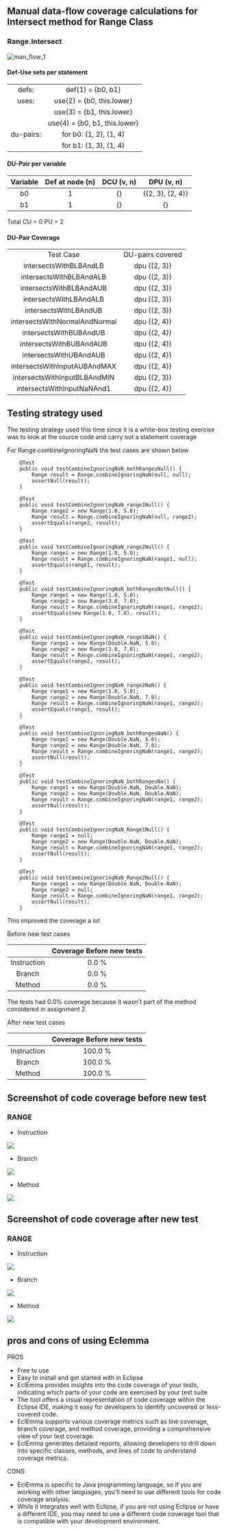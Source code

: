 ## Manual data-flow coverage calculations for Intersect method for Range Class
### Range.Intersect

![man_flow_1](Data_flow_graph_Range_class.png)

#### Def-Use sets per statement
| | |
|:--:|:--:|
| defs: | def(1) = {b0, b1} |
| uses: | use(2) = {b0, this.lower} |
| | use(3) = {b1, this.lower} |
| | use(4) = {b0, b1, this.lower} |
| du-pairs: | for b0: (1, 2), (1, 4) |
| | for b1: (1, 3), (1, 4) |

#### DU-Pair per variable
| Variable | Def at node (n) | DCU (v, n) | DPU (v, n) |
|:--:|:--:|:--:|:--:|
| b0 | 1 | {} | {(2, 3), (2, 4)} |
| b1 | 1 | {} | {} |

Total
CU = 0
PU = 2

#### DU-Pair Coverage
| | |
|:--:|:--:|
| Test Case | DU-pairs covered |
| intersectsWithBLBAndLB | dpu {(2, 3)} |
| intersectsWithBLBAndALB | dpu {(2, 3)} |
| intersectsWithBLBAndAUB | dpu {(2, 3)} |
| intersectsWithLBAndALB | dpu {(2, 3)} |
| intersectsWithLBAndUB | dpu {(2, 3)} |
| intersectsWithNormalAndNormal | dpu {(2, 4)} |
| intersectsWithBUBAndUB | dpu {(2, 4)} |
| intersectsWithBUBAndAUB | dpu {(2, 4)} |
| intersectsWithUBAndAUB | dpu {(2, 4)} |
| intersectsWithInputAUBAndMAX | dpu {(2, 4)} |
| intersectsWithInputBLBAndMIN | dpu {(2, 3)} |
| intersectsWithInputNaNAnd1 | dpu {(2, 4)} |

## Testing strategy used
The testing strategy used this time since it is a white-box testing exercise was to look at the source code and carry out a statement coverage

For Range.combineIgnoringNaN the test cases are shown below

```
    @Test
    public void testCombineIgnoringNaN_bothRangesNull() {
        Range result = Range.combineIgnoringNaN(null, null);
        assertNull(result);
    }

    @Test
    public void testCombineIgnoringNaN_range1Null() {
        Range range2 = new Range(1.0, 5.0);
        Range result = Range.combineIgnoringNaN(null, range2);
        assertEquals(range2, result);
    }

    @Test
    public void testCombineIgnoringNaN_range2Null() {
        Range range1 = new Range(1.0, 5.0);
        Range result = Range.combineIgnoringNaN(range1, null);
        assertEquals(range1, result);
    }

    @Test
    public void testCombineIgnoringNaN_bothRangesNotNull() {
        Range range1 = new Range(1.0, 5.0);
        Range range2 = new Range(3.0, 7.0);
        Range result = Range.combineIgnoringNaN(range1, range2);
        assertEquals(new Range(1.0, 7.0), result);
    }

    @Test
    public void testCombineIgnoringNaN_range1NaN() {
        Range range1 = new Range(Double.NaN, 5.0);
        Range range2 = new Range(3.0, 7.0);
        Range result = Range.combineIgnoringNaN(range1, range2);
        assertEquals(range2, result);
    }

    @Test
    public void testCombineIgnoringNaN_range2NaN() {
        Range range1 = new Range(1.0, 5.0);
        Range range2 = new Range(Double.NaN, 7.0);
        Range result = Range.combineIgnoringNaN(range1, range2);
        assertEquals(range1, result);
    }

    @Test
    public void testCombineIgnoringNaN_bothRangesNaN() {
        Range range1 = new Range(Double.NaN, 5.0);
        Range range2 = new Range(Double.NaN, 7.0);
        Range result = Range.combineIgnoringNaN(range1, range2);
        assertNull(result);
    }
    
    @Test
    public void testCombineIgnoringNaN_bothRangesNa() {
        Range range1 = new Range(Double.NaN, Double.NaN);
        Range range2 = new Range(Double.NaN, Double.NaN);
        Range result = Range.combineIgnoringNaN(range1, range2);
        assertNull(result);
    }
    
    @Test
    public void testCombineIgnoringNaN_Range1Null() {
        Range range1 = null;
        Range range2 = new Range(Double.NaN, Double.NaN);
        Range result = Range.combineIgnoringNaN(range1, range2);
        assertNull(result);
    }
    
    @Test
    public void testCombineIgnoringNaN_Range2Null() {
        Range range1 = new Range(Double.NaN, Double.NaN);
        Range range2 = null;
        Range result = Range.combineIgnoringNaN(range1, range2);
        assertNull(result);
    }
```
This improved the coverage a lot

Before new test cases

| | Coverage Before new tests |
|:--:|:--:|
| Instruction | 0.0 % |
| Branch | 0.0 % | 
| Method | 0.0 % | 

The tests had 0.0% coverage because it wasn't part of the method considered in assignment 2

After new test cases

| | Coverage Before new tests |
|:--:|:--:|
| Instruction | 100.0 % |
| Branch | 100.0 % | 
| Method | 100.0 % | 

## Screenshot of code coverage before new test

### RANGE 

- Instruction 
  

![](Instruction_before_range.png)  

- Branch 

![](branch_before_range.png) 

- Method

![](Method_before_range.png) 

## Screenshot of code coverage after new test

### RANGE 

- Instruction 
  

![](Instruction_after_range.png)  

- Branch 

![](branch_after_range.png) 

- Method

![](Method_after_range.png) 


## pros and cons of using Eclemma


PROS 
- Free to use
- Easy to install and get started with in Eclipse
- EclEmma provides insights into the code coverage of your tests, indicating which parts of your code are exercised by your test suite
- The tool offers a visual representation of code coverage within the Eclipse IDE, making it easy for developers to identify uncovered or less-covered code.
- EclEmma supports various coverage metrics such as line coverage, branch coverage, and method coverage, providing a comprehensive view of your test coverage.
- EclEmma generates detailed reports, allowing developers to drill down into specific classes, methods, and lines of code to understand coverage metrics.

CONS 
- EclEmma is specific to Java programming language, so if you are working with other languages, you'll need to use different tools for code coverage analysis.
- While it integrates well with Eclipse, if you are not using Eclipse or have a different IDE, you may need to use a different code coverage tool that is compatible with your development environment.
